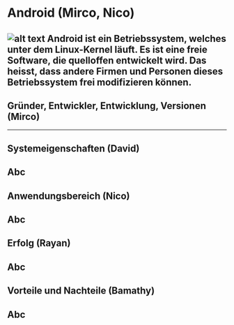 # Android (Mirco, Nico)
![alt text](http://dc942d419843af05523b-ff74ae13537a01be6cfec5927837dcfe.r14.cf1.rackcdn.com/wp-content/uploads/Android-logo.png)
Android ist ein Betriebssystem, welches unter dem Linux-Kernel läuft. Es ist eine freie Software, die quelloffen entwickelt wird. Das heisst, dass andere Firmen und Personen dieses Betriebssystem frei modifizieren können. 
---
## Gründer, Entwickler, Entwicklung, Versionen (Mirco)

---
## Systemeigenschaften (David)
Abc
---
## Anwendungsbereich (Nico)
Abc
---
## Erfolg (Rayan)
Abc
---
## Vorteile und Nachteile (Bamathy)
Abc
---
